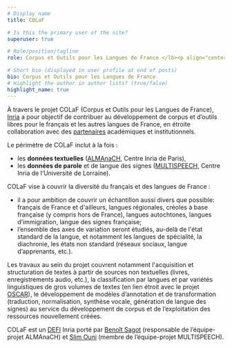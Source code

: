 ```yaml
---
# Display name
title: COLaF

# Is this the primary user of the site?
superuser: true

# Role/position/tagline
role: Corpus et Outils pour les Langues de France </lb><p align="center"><img src="authors/admin/avatar2.png" /></p>

# Short bio (displayed in user profile at end of posts)
bio: Corpus et Outils pour les Langues de France 
# Highlight the author in author lists? (true/false)
highlight_name: true
---
```

À travers le projet COLaF (Corpus et Outils pour les Langues de France), [Inria](https://www.inria.fr/fr) a pour objectif de contribuer au développement de corpus et d’outils libres pour le français et les autres langues de France, en étroite collaboration avec des [partenaires](#partners) académiques et institutionnels. 

Le périmètre de COLaF inclut à la fois :
- les **données textuelles** ([ALMAnaCH](https://almanach.inria.fr/index-fr.html), Centre Inria de Paris),
- les **données de parole** et de langue des signes ([MULTISPEECH](https://team.inria.fr/multispeech/), Centre Inria de l’Université de Lorraine).


COLaF vise à couvrir la diversité du français et des langues de France :
- il a pour ambition de couvrir un échantillon aussi divers que possible: français de France et d'ailleurs, langues régionales, créoles à base française (y compris hors de France), langues autochtones, langues d’immigration, langue des signes française;
- l’ensemble des axes de variation seront étudiés, au-delà de l'état standard de la langue, et notamment les langues de spécialité, la diachronie, les états non standard (réseaux sociaux, langue d’apprenants, etc.).


Les travaux au sein du projet couvrent notamment l'acquisition et structuration de textes à partir de sources non textuelles (livres, enregistrements audio, etc.), la classification par langues et par variétés linguistiques de gros volumes de textes (en lien étroit avec le projet [OSCAR](https://oscar-project.org/)), le développement de modèles d’annotation et de transformation (traduction, normalisation, synthèse vocale, génération de langue des signes) au service du développement de corpus et de l’exploitation des ressources nouvellement créées.

COLaF est un [DEFI](https://www.inria.fr/fr/defis-inria-repondre-des-grands-enjeux) Inria porté par [Benoît Sagot](http://pauillac.inria.fr/~sagot/) (responsable de l’équipe-projet ALMAnaCH) et [Slim Ouni](https://members.loria.fr/SOuni/) (membre de l’équipe-projet MULTISPEECH).
